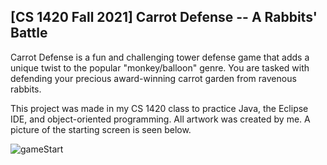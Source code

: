 **[CS 1420 Fall 2021] Carrot Defense -- A Rabbits' Battle**
-----------------------------------------------------------

Carrot Defense is a fun and challenging tower defense game that 
adds a unique twist to the popular "monkey/balloon" genre. You are 
tasked with defending your precious award-winning carrot garden 
from ravenous rabbits. 

This project was made in my CS 1420 class to practice Java, the 
Eclipse IDE, and object-oriented programming. All artwork was
created by me. A picture of the starting screen is seen below.

![gameStart](https://github.com/JosieFiedel/CarrotDefense/assets/112005344/2e7108fa-dad6-46a4-9d2a-0d4cb7f9d868)
